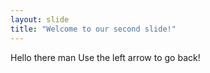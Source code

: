 ```yaml
---
layout: slide
title: "Welcome to our second slide!"
---
```

Hello there man
Use the left arrow to go back!
